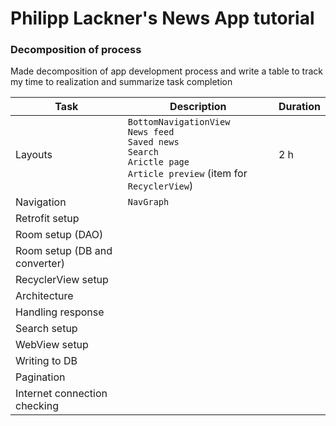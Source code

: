 # Philipp Lackner's News App tutorial
### Decomposition of process
Made decomposition of app development process and write a table to track my time to realization and summarize task completion

| Task                          | Description                                                                                                                             | Duration |
|-------------------------------|-----------------------------------------------------------------------------------------------------------------------------------------|----------|
| Layouts                       | `BottomNavigationView`<br/>`News feed`<br/>`Saved news`<br/>`Search`<br/>`Arictle page`<br/>`Article preview` (item for `RecyclerView`) | 2 h      |
| Navigation                    | `NavGraph`                                                                                                                              |          |
| Retrofit setup                |                                                                                                                                         |          |
| Room setup (DAO)              |                                                                                                                                         |          |
| Room setup (DB and converter) |                                                                                                                                         |          |
| RecyclerView setup            |                                                                                                                                         |          |
| Architecture                  |                                                                                                                                         |          |
| Handling response             |                                                                                                                                         |          |
| Search setup                  |                                                                                                                                         |          |
| WebView setup                 |                                                                                                                                         |          |
| Writing to DB                 |                                                                                                                                         |          |
| Pagination                    |                                                                                                                                         |          |
| Internet connection checking  |                                                                                                                                         |          |


